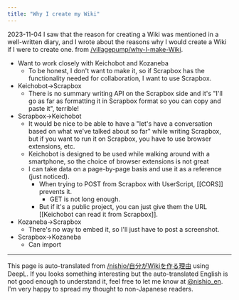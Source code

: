 ```yaml
---
title: "Why I create my Wiki"
---
```



2023-11-04 I saw that the reason for creating a Wiki was mentioned in a well-written diary, and I wrote about the reasons why I would create a Wiki if I were to create one.
from [/villagepump/why-I-make-Wiki](https://scrapbox.io/villagepump/why-I-make-Wiki).
- Want to work closely with Keichobot and Kozaneba
    - To be honest, I don't want to make it, so if Scrapbox has the functionality needed for collaboration, I want to use Scrapbox.
- Keichobot→Scrapbox
    - There is no summary writing API on the Scrapbox side and it's "I'll go as far as formatting it in Scrapbox format so you can copy and paste it", terrible!
- Scrapbox→Keichobot
    - It would be nice to be able to have a "let's have a conversation based on what we've talked about so far" while writing Scrapbox, but if you want to run it on Scrapbox, you have to use browser extensions, etc.
    - Keichobot is designed to be used while walking around with a smartphone, so the choice of browser extensions is not great
    - I can take data on a page-by-page basis and use it as a reference (just noticed).
        - When trying to POST from Scrapbox with UserScript, [[CORS]] prevents it.
            - GET is not long enough.
        - But if it's a public project, you can just give them the URL [[Keichobot can read it from Scrapbox]].
- Kozaneba→Scrapbox
    - There's no way to embed it, so I'll just have to post a screenshot.
- Scrapbox→Kozaneba
    - Can import


---
This page is auto-translated from [/nishio/自分がWikiを作る理由](https://scrapbox.io/nishio/自分がWikiを作る理由) using DeepL. If you looks something interesting but the auto-translated English is not good enough to understand it, feel free to let me know at [@nishio_en](https://twitter.com/nishio_en). I'm very happy to spread my thought to non-Japanese readers.